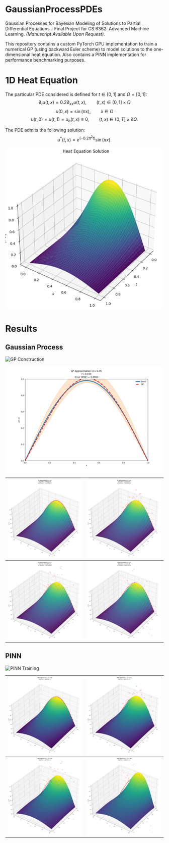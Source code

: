 # GaussianProcessPDEs

Gaussian Processes for Bayesian Modeling of Solutions to Partial Differential Equations – Final Project for CS 6362: Advanced Machine Learning. _(Manuscript Available Upon Request)._

This repository contains a custom PyTorch GPU implementation to train a numerical GP (using backward Euler scheme) to model solutions to the one-dimensional heat equation. Also contains a PINN implementation for performance benchmarking purposes.

# 1D Heat Equation

The particular PDE considered is defined for $t\in[0,1]$ and $\Omega = [0,1]$:
$$\partial_t u(t, x) = 0.2 \partial_{xx} u(t,x), \qquad (t,x)\in (0,1] \times \Omega $$
$$u(0, x) = \sin(\pi x), \qquad x\in \Omega$$
$$u(t, 0) = u(t,1) = u_b(t,x) \equiv 0, \qquad (t, x) \in (0, T] \times \partial \Omega.$$

The PDE admits the following solution:
$$u^*(t, x) = e^{(-0.2\pi^2 t)}\sin(\pi x).$$


![Heat Equation Solution](./figs/heat_eq_soln.png)

# Results

## Gaussian Process

![GP Construction](./figs/gp-3d.gif)

![GP Construction 2D Slices](./figs/gp-slices.gif) 


| ![](figs/gp_noiseless.png) | ![](figs/gp_025.png) |
| --- | --- |
| ![](figs/gp_05.png) | ![](figs/gp_1.png) |


## PINN

![PINN Training](./figs/pinn.gif)


| ![](figs/pinn_noiseless.png) | ![](figs/pinn_025.png) |
| --- | --- |
| ![](figs/pinn_05.png) | ![](figs/pinn_1.png) |

